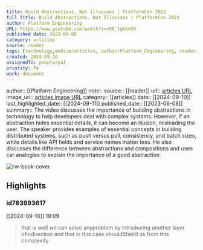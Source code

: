 ```yaml
---
title: Build Abstractions, Not Illusions | PlatformCon 2023
full Title: Build Abstractions, Not Illusions | PlatformCon 2023
author: Platform Engineering
URL: https://www.youtube.com/watch?v=vUE_1gkhmSU
published date: 2023-06-08
category: articles
source: reader
tags: [technology,medium/articles, author/Platform_Engineering, reader/reader, date/2024-09-11, area/reader]
created: 2024-09-10
assignedTo: people/pal
priority: P4
work: document
---
```

author:: [[Platform Engineering]]
note:: 
source:: [[reader]]
url:: [articles URL](https://www.youtube.com/watch?v=vUE_1gkhmSU)
image_url:: [articles image URL](https://i.ytimg.com/vi/vUE_1gkhmSU/hqdefault.jpg?sqp=-oaymwEjCNACELwBSFryq4qpAxUIARUAAAAAGAElAADIQj0AgKJDeAE=&rs=AOn4CLAxGnmapvxe_XVq4CpdokM-iDFwzw)
category:: [[articles]]
date:: [[2024-09-10]]
last_highlighted_date:: [[2024-09-11]]
published_date:: [[2023-06-08]]
summary:: The video discusses the importance of building abstractions in technology to help developers deal with complex systems. However, if an abstraction hides essential details, it can become an illusion, misleading the user. The speaker provides examples of essential concepts in building distributed systems, such as push versus pull, consistency, and batch sizes, while details like API fields and service names matter less. He also discusses the difference between abstractions and compositions and uses car analogies to explain the importance of a good abstraction.


![rw-book-cover](https://i.ytimg.com/vi/vUE_1gkhmSU/hqdefault.jpg?sqp=-oaymwEjCNACELwBSFryq4qpAxUIARUAAAAAGAElAADIQj0AgKJDeAE=&rs=AOn4CLAxGnmapvxe_XVq4CpdokM-iDFwzw)

## Highlights
### id783993617
[[2024-09-10]] 19:09
> that is well we can solve anyproblem by introducing another layer ofindirection and that in this case shouldShield us from this complexity


